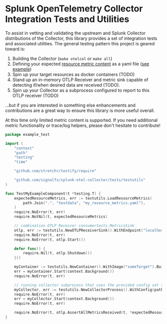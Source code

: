 # Splunk OpenTelemetry Collector Integration Tests and Utilities

To assist in vetting and validating the upstream and Splunk Collector distributions of the Collector, this library
provides a set of integration tests and associated utilities.  The general testing pattern this project is geared toward
is:

1. Building the Collector (`make otelcol` or `make all`)
1. Defining your expected [resource metric content](./testutils/README.md#resource-metrics) as a yaml file
([see example](./testutils/testdata/resourceMetrics.yaml))
1. Spin up your target resources as docker containers (TODO)
1. Stand up an in-memory OTLP Receiver and metric sink capable of detecting if/when desired data are received (TODO).
1. Spin up your Collector as a subprocess configured to report to this OTLP receiver (TODO)
  
...but if you are interested in something else enhancements and contributions are a great way to ensure this library
is more useful overall.

At this time only limited metric content is supported.  If you need additional metric functionality or trace/log
helpers, please don't hesitate to contribute!

```go
package example_test

import (
	"context"
	"path"
	"testing"
	"time"

	"github.com/stretchr/testify/require"

	"github.com/signalfx/splunk-otel-collector/tests/testutils"
)

func TestMyExampleComponent(t *testing.T) {
	expectedResourceMetrics, err := testutils.LoadResourceMetrics(
		path.Join(".", "testdata", "my_resource_metrics.yaml"),
	)
	require.NoError(t, err)
	require.NotNil(t, expectedResourceMetrics)

	// combination OTLP Receiver consumertests.MetricsSink
	otlp, err := testutils.NewOTLPReceiverSink().WithEndpoint("localhost:23456").Build()
	require.NoError(t, err)
	require.NoError(t, otlp.Start())

	defer func() {
		require.Nil(t, otlp.Shutdown())
	}()

	myContainer := testutils.NewContainer().WithImage("someTarget").Build()
	err = myContainer.Start(context.Background())
	require.NoError(t, err)

	// running collector subprocess that uses the provided config set to export OTLP to our test receiver
	myCollector, err := testutils.NewCollectorProcess().WithConfig(path.Join(".", "testdata", "config.yaml")).Build()
	require.NoError(t, err)
	err = myCollector.Start(context.Background())
	require.NoError(t, err)

	require.NoError(t, otlp.AssertAllMetricsReceived(t, *expectedResourceMetrics, 30*time.Second))
}
```
